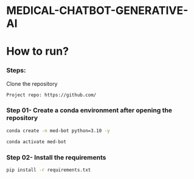 # MEDICAL-CHATBOT-GENERATIVE-AI



# How to run?
### Steps:

Clone the repository

```bash
Project repo: https://github.com/
```

### Step 01- Create a conda environment after opening the repository

```bash
conda create -n med-bot python=3.10 -y
```

```bash
conda activate med-bot
```

### Step 02- Install the requirements
```bash
pip install -r requirements.txt
```
